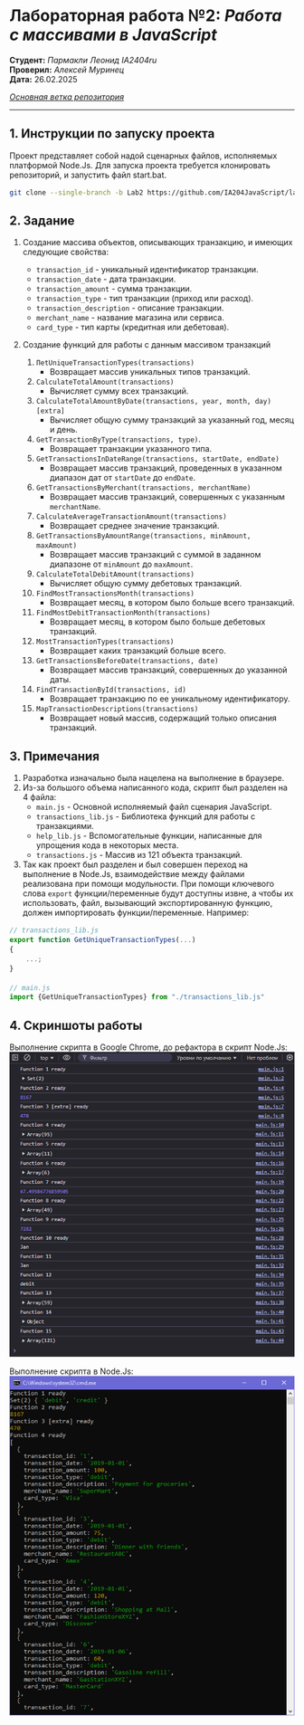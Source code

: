 # **Лабораторная работа №2:** *Работа с массивами в JavaScript*

__Студент:__  *Пармакли Леонид IA2404ru*  
__Проверил:__  *Алексей Муринец*  
__Дата:__ 26.02.2025

*[Основная ветка репозитория](https://github.com/IA204JavaScript/labworks_leopard187)*

---

## 1. Инструкции по запуску проекта

Проект представляет собой надой сценарных файлов, исполняемых платформой Node.Js. Для запуска проекта требуется клонировать репозиторий, и запустить файл start.bat.

```bash
git clone --single-branch -b Lab2 https://github.com/IA204JavaScript/labworks_leopard187.git
```

## 2. Задание

1. Создание массива объектов, описывающих транзакцию, и имеющих следующие свойства: 
   - `transaction_id` - уникальный идентификатор транзакции.
   - `transaction_date` - дата транзакции.
   - `transaction_amount` - сумма транзакции.
   - `transaction_type` - тип транзакции (приход или расход).
   - `transaction_description` - описание транзакции.
   - `merchant_name` - название магазина или сервиса.
   - `card_type` - тип карты (кредитная или дебетовая).

2. Создание функций для работы с данным массивом транзакций
    1. `ПetUniqueTransactionTypes(transactions)`
        - Возвращает массив уникальных типов транзакций.
    2. `CalculateTotalAmount(transactions)`
        - Вычисляет сумму всех транзакций.
    3. `CalculateTotalAmountByDate(transactions, year, month, day) [extra]`
        - Вычисляет общую сумму транзакций за указанный год, месяц и день.
    4. `GetTransactionByType(transactions, type)`.
        - Возвращает транзакции указанного типа.
    5. `GetTransactionsInDateRange(transactions, startDate, endDate)`
        - Возвращает массив транзакций, проведенных в указанном диапазон дат от `startDate` до `endDate`.
    6. `GetTransactionsByMerchant(transactions, merchantName)`
        - Возвращает массив транзакций, совершенных с указанным `merchantName`.
    7. `CalculateAverageTransactionAmount(transactions)`
        - Возвращает среднее значение транзакций.
    8. `GetTransactionsByAmountRange(transactions, minAmount, maxAmount)`
        - Возвращает массив транзакций с суммой в заданном диапазоне от `minAmount` до `maxAmount`.
    9. `CalculateTotalDebitAmount(transactions)`
        - Вычисляет общую сумму дебетовых транзакций.
    10. `FindMostTransactionsMonth(transactions)`
        - Возвращает месяц, в котором было больше всего транзакций.
    11. `FindMostDebitTransactionMonth(transactions)`
        - Возвращает месяц, в котором было больше дебетовых транзакций.
    12. `MostTransactionTypes(transactions)`
        - Возвращает каких транзакций больше всего.
    13. `GetTransactionsBeforeDate(transactions, date)`
        - Возвращает массив транзакций, совершенных до указанной даты.
    14. `FindTransactionById(transactions, id)`
        - Возвращает транзакцию по ее уникальному идентификатору.
    15. `MapTransactionDescriptions(transactions)`
        - Возвращает новый массив, содержащий только описания транзакций.


## 3. Примечания
1. Разработка изначально была нацелена на выполнение в браузере. 
2. Из-за большого объема написанного кода, скрипт был разделен на 4 файла:
    - `main.js` - Основной исполняемый файл сценария JavaScript.
    - `transactions_lib.js` - Библиотека функций для работы с транзакциями.
    - `help_lib.js` - Вспомогательные функции, написанные для упрощения кода в некоторых места.
    - `transactions.js` - Массив из 121 объекта транзакций.
3. Так как проект был разделен и был совершен переход на выполнение в Node.Js, взаимодействие между файлами реализована при помощи модульности. При помощи ключевого слова `export` функции/переменные будут доступны извне, а чтобы их использовать, файл, вызывающий экспортированную функцию, должен импортировать функции/переменные. Например:
```js
// transactions_lib.js
export function GetUniqueTransactionTypes(...)
{
    ...;
}

// main.js
import {GetUniqueTransactionTypes} from "./transactions_lib.js"
```

## 4. Скриншоты работы 

Выполнение скрипта в Google Chrome, до рефактора в скрипт Node.Js:  
<img src="./images/1.jpg" alt="Выполнение в Chrome">

Выполнение скрипта в Node.Js:  
<img src="./images/2.jpg" alt="Выполнение в Node.Js">
